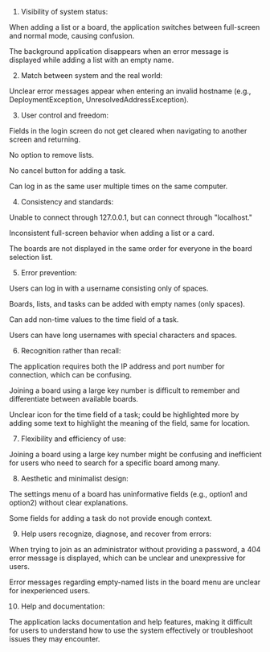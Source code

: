 1. Visibility of system status:

When adding a list or a board, the application switches between full-screen and normal mode, causing confusion.

The background application disappears when an error message is displayed while adding a list with an empty name.

2. Match between system and the real world:

Unclear error messages appear when entering an invalid hostname (e.g., DeploymentException, UnresolvedAddressException).

3. User control and freedom:

Fields in the login screen do not get cleared when navigating to another screen and returning.

No option to remove lists.

No cancel button for adding a task.

Can log in as the same user multiple times on the same computer.

4. Consistency and standards:

Unable to connect through 127.0.0.1, but can connect through "localhost."

Inconsistent full-screen behavior when adding a list or a card.

The boards are not displayed in the same order for everyone in the board selection list.

5. Error prevention:

Users can log in with a username consisting only of spaces.

Boards, lists, and tasks can be added with empty names (only spaces).

Can add non-time values to the time field of a task.

Users can have long usernames with special characters and spaces.

6. Recognition rather than recall:

The application requires both the IP address and port number for connection, which can be confusing.

Joining a board using a large key number is difficult to remember and differentiate between available boards.

Unclear icon for the time field of a task; could be highlighted more by adding some text to highlight the meaning of the field, same for location.

7. Flexibility and efficiency of use:

Joining a board using a large key number might be confusing and inefficient for users who need to search for a specific board among many.

8. Aesthetic and minimalist design:

The settings menu of a board has uninformative fields (e.g., option1 and option2) without clear explanations.

Some fields for adding a task do not provide enough context.

9. Help users recognize, diagnose, and recover from errors:

When trying to join as an administrator without providing a password, a 404 error message is displayed, which can be unclear and unexpressive for users.

Error messages regarding empty-named lists in the board menu are unclear for inexperienced users.

10. Help and documentation:

The application lacks documentation and help features, making it difficult for users to understand how to use the system effectively or troubleshoot issues they may encounter.
